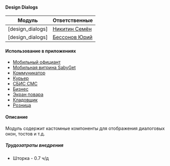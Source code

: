 #### Design Dialogs

|Модуль|Ответственные|
|------|-------------|
|[design_dialogs]|[Никитин Семён](https://online.sbis.ru/person/312e2356-e6c6-4cfa-8db0-a5b1daae1736)
|[design_dialogs]|[Бессонов Юрий](https://online.sbis.ru/person/0744ffc8-075a-40e7-a1bd-5d6fff8655f2)

#### Использование в приложениях
- [Мобильный официант](https://git.sbis.ru/mobileworkspace/apps/droid/waiter2)
- [Мобильная витрина SabyGet](https://git.sbis.ru/mobileworkspace/apps/droid/showcase)
- [Коммуникатор](https://git.sbis.ru/mobileworkspace/apps/droid/communicator)
- [Курьер](https://git.sbis.ru/mobileworkspace/apps/droid/courier)
- [СБИС СМС](https://git.sbis.ru/mobileworkspace/apps/droid/sms)
- [Бизнес](https://git.sbis.ru/mobileworkspace/apps/droid/business)
- [Экран повара](https://git.sbis.ru/mobileworkspace/apps/droid/cookscreen)
- [Кладовщик](https://git.sbis.ru/mobileworkspace/apps/droid/storekeeper)
- [Розница](https://git.sbis.ru/mobileworkspace/apps/droid/retail)

#### Описание
Модуль содержит кастомные компоненты для отображения диалоговых окон, тостов и т.д.

##### Трудозатраты внедрения
- Шторка - 0.7 ч/д